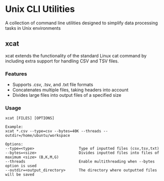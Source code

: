 # Unix CLI Utilities
A collection of command line utilities designed to simplify data processing tasks in Unix environments

## xcat
xcat extends the functionality of the standard Linux cat command by including extra support for handling CSV and TSV files. 
### Features
 - Supports .csv, .tsv, and .txt file formats
 - Concatenates multiple files, taking headers into account
 - Divides large files into output files of a specified size

### Usage
```
xcat [FILES] [OPTIONS]

Example:
xcat *.csv --type=csv --bytes=40K --threads --outdir=/home/ubuntu/workspace

Options:
--type=<type>                    Type of inputted files (csv,tsv,txt)
--bytes=<size>                   Divides inputted files into files of maximum <size> (B,K,M,G)
--threads                        Enable multithreading when --bytes option is used   
--outdir=<output_directory>      The directory where outputted files will be saved           
```
